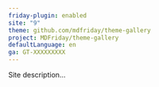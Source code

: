 ```yaml
---
friday-plugin: enabled
site: "9"
theme: github.com/mdfriday/theme-gallery
project: MDFriday/theme-gallery
defaultLanguage: en
ga: GT-XXXXXXXXX
---
```


Site description...